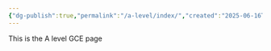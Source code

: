 ```yaml
---
{"dg-publish":true,"permalink":"/a-level/index/","created":"2025-06-16T06:07:05.965+03:00","updated":"2025-06-16T06:08:01.753+03:00"}
---
```


This is the A level GCE page

